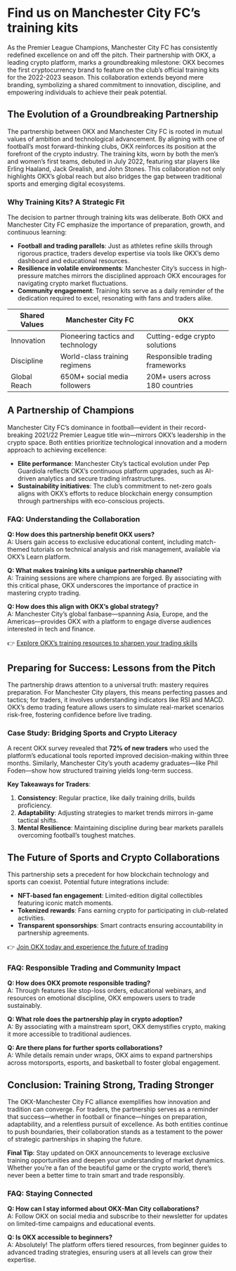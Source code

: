 # Find us on Manchester City FC’s training kits  

As the Premier League Champions, Manchester City FC has consistently redefined excellence on and off the pitch. Their partnership with OKX, a leading crypto platform, marks a groundbreaking milestone: OKX becomes the first cryptocurrency brand to feature on the club’s official training kits for the 2022-2023 season. This collaboration extends beyond mere branding, symbolizing a shared commitment to innovation, discipline, and empowering individuals to achieve their peak potential.  

## The Evolution of a Groundbreaking Partnership  

The partnership between OKX and Manchester City FC is rooted in mutual values of ambition and technological advancement. By aligning with one of football’s most forward-thinking clubs, OKX reinforces its position at the forefront of the crypto industry. The training kits, worn by both the men’s and women’s first teams, debuted in July 2022, featuring star players like Erling Haaland, Jack Grealish, and John Stones. This collaboration not only highlights OKX’s global reach but also bridges the gap between traditional sports and emerging digital ecosystems.  

### Why Training Kits? A Strategic Fit  

The decision to partner through training kits was deliberate. Both OKX and Manchester City FC emphasize the importance of preparation, growth, and continuous learning:  

- **Football and trading parallels**: Just as athletes refine skills through rigorous practice, traders develop expertise via tools like OKX’s demo dashboard and educational resources.  
- **Resilience in volatile environments**: Manchester City’s success in high-pressure matches mirrors the disciplined approach OKX encourages for navigating crypto market fluctuations.  
- **Community engagement**: Training kits serve as a daily reminder of the dedication required to excel, resonating with fans and traders alike.  

| **Shared Values**       | **Manchester City FC**          | **OKX**                          |  
|-------------------------|----------------------------------|-----------------------------------|  
| Innovation              | Pioneering tactics and technology| Cutting-edge crypto solutions     |  
| Discipline              | World-class training regimens    | Responsible trading frameworks    |  
| Global Reach            | 650M+ social media followers     | 20M+ users across 180 countries   |  

## A Partnership of Champions  

Manchester City FC’s dominance in football—evident in their record-breaking 2021/22 Premier League title win—mirrors OKX’s leadership in the crypto space. Both entities prioritize technological innovation and a modern approach to achieving excellence:  

- **Elite performance**: Manchester City’s tactical evolution under Pep Guardiola reflects OKX’s continuous platform upgrades, such as AI-driven analytics and secure trading infrastructures.  
- **Sustainability initiatives**: The club’s commitment to net-zero goals aligns with OKX’s efforts to reduce blockchain energy consumption through partnerships with eco-conscious projects.  

### FAQ: Understanding the Collaboration  

**Q: How does this partnership benefit OKX users?**  
A: Users gain access to exclusive educational content, including match-themed tutorials on technical analysis and risk management, available via OKX’s Learn platform.  

**Q: What makes training kits a unique partnership channel?**  
A: Training sessions are where champions are forged. By associating with this critical phase, OKX underscores the importance of practice in mastering crypto trading.  

**Q: How does this align with OKX’s global strategy?**  
A: Manchester City’s global fanbase—spanning Asia, Europe, and the Americas—provides OKX with a platform to engage diverse audiences interested in tech and finance.  

👉 [Explore OKX’s training resources to sharpen your trading skills](https://bit.ly/okx-bonus)  

## Preparing for Success: Lessons from the Pitch  

The partnership draws attention to a universal truth: mastery requires preparation. For Manchester City players, this means perfecting passes and tactics; for traders, it involves understanding indicators like RSI and MACD. OKX’s demo trading feature allows users to simulate real-market scenarios risk-free, fostering confidence before live trading.  

### Case Study: Bridging Sports and Crypto Literacy  

A recent OKX survey revealed that **72% of new traders** who used the platform’s educational tools reported improved decision-making within three months. Similarly, Manchester City’s youth academy graduates—like Phil Foden—show how structured training yields long-term success.  

**Key Takeaways for Traders**:  
1. **Consistency**: Regular practice, like daily training drills, builds proficiency.  
2. **Adaptability**: Adjusting strategies to market trends mirrors in-game tactical shifts.  
3. **Mental Resilience**: Maintaining discipline during bear markets parallels overcoming football’s toughest matches.  

## The Future of Sports and Crypto Collaborations  

This partnership sets a precedent for how blockchain technology and sports can coexist. Potential future integrations include:  

- **NFT-based fan engagement**: Limited-edition digital collectibles featuring iconic match moments.  
- **Tokenized rewards**: Fans earning crypto for participating in club-related activities.  
- **Transparent sponsorships**: Smart contracts ensuring accountability in partnership agreements.  

👉 [Join OKX today and experience the future of trading](https://bit.ly/okx-bonus)  

### FAQ: Responsible Trading and Community Impact  

**Q: How does OKX promote responsible trading?**  
A: Through features like stop-loss orders, educational webinars, and resources on emotional discipline, OKX empowers users to trade sustainably.  

**Q: What role does the partnership play in crypto adoption?**  
A: By associating with a mainstream sport, OKX demystifies crypto, making it more accessible to traditional audiences.  

**Q: Are there plans for further sports collaborations?**  
A: While details remain under wraps, OKX aims to expand partnerships across motorsports, esports, and basketball to foster global engagement.  

## Conclusion: Training Strong, Trading Stronger  

The OKX-Manchester City FC alliance exemplifies how innovation and tradition can converge. For traders, the partnership serves as a reminder that success—whether in football or finance—hinges on preparation, adaptability, and a relentless pursuit of excellence. As both entities continue to push boundaries, their collaboration stands as a testament to the power of strategic partnerships in shaping the future.  

**Final Tip**: Stay updated on OKX announcements to leverage exclusive training opportunities and deepen your understanding of market dynamics. Whether you’re a fan of the beautiful game or the crypto world, there’s never been a better time to train smart and trade responsibly.  

### FAQ: Staying Connected  

**Q: How can I stay informed about OKX-Man City collaborations?**  
A: Follow OKX on social media and subscribe to their newsletter for updates on limited-time campaigns and educational events.  

**Q: Is OKX accessible to beginners?**  
A: Absolutely! The platform offers tiered resources, from beginner guides to advanced trading strategies, ensuring users at all levels can grow their expertise.